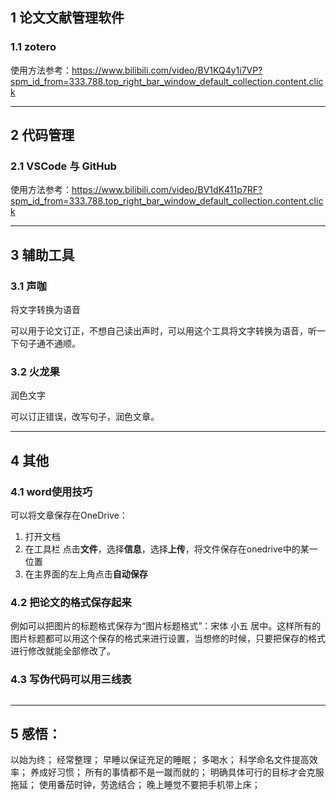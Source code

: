 ## 1 论文文献管理软件
### 1.1 **zotero** 
使用方法参考：https://www.bilibili.com/video/BV1KQ4y1i7VP?spm_id_from=333.788.top_right_bar_window_default_collection.content.click


---


## 2 代码管理
### 2.1 **VSCode** 与 **GitHub**
使用方法参考：https://www.bilibili.com/video/BV1dK411p7RF?spm_id_from=333.788.top_right_bar_window_default_collection.content.click

---

## 3 辅助工具
### 3.1 **声咖**
将文字转换为语音

可以用于论文订正，不想自己读出声时，可以用这个工具将文字转换为语音，听一下句子通不通顺。

### 3.2 **火龙果**
润色文字

可以订正错误，改写句子，润色文章。


---


## 4 其他
### 4.1 word使用技巧
可以将文章保存在OneDrive：
1. 打开文档
2. 在工具栏 点击**文件**，选择**信息**，选择**上传**，将文件保存在onedrive中的某一位置
3. 在主界面的左上角点击**自动保存**

### 4.2 把论文的格式保存起来
例如可以把图片的标题格式保存为“图片标题格式”：宋体 小五 居中。这样所有的图片标题都可以用这个保存的格式来进行设置，当想修的时候，只要把保存的格式进行修改就能全部修改了。

### 4.3 写伪代码可以用三线表

## 


---


## 5 感悟：
以始为终；
经常整理；
早睡以保证充足的睡眠；
多喝水；
科学命名文件提高效率；
养成好习惯；
所有的事情都不是一蹴而就的；
明确具体可行的目标才会克服拖延；
使用番茄时钟，劳逸结合；
晚上睡觉不要把手机带上床；

